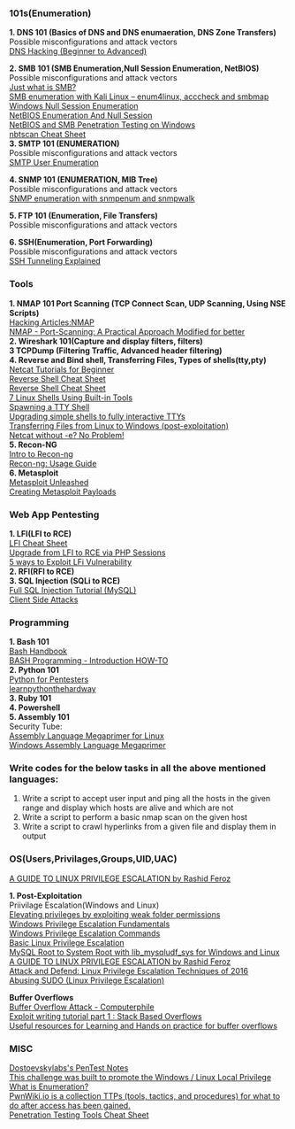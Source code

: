 ### **101s(Enumeration)**  
**1. DNS 101 (Basics of DNS and DNS enumaeration, DNS Zone Transfers)**  
Possible misconfigurations and attack vectors  
[DNS Hacking (Beginner to Advanced)](http://resources.infosecinstitute.com/dns-hacking/)  

**2. SMB 101 (SMB Enumeration,Null Session Enumeration, NetBIOS)**  
Possible misconfigurations and attack vectors  
[Just what is SMB?](https://www.samba.org/cifs/docs/what-is-smb.html)  
[SMB enumeration with Kali Linux – enum4linux, acccheck and smbmap](https://hackercool.com/2016/07/smb-enumeration-with-kali-linux-enum4linuxacccheck-smbmap/)  
[Windows Null Session Enumeration](https://www.adampalmer.me/iodigitalsec/2013/08/10/windows-null-session-enumeration/)  
[NetBIOS Enumeration And Null Session](http://nrupentheking.blogspot.com/2011/02/netbios-enumeration-and-null-session.html)  
[NetBIOS and SMB Penetration Testing on Windows](http://www.hackingarticles.in/netbios-and-smb-penetration-testing-on-windows/)  
[nbtscan Cheat Sheet](https://highon.coffee/blog/nbtscan-cheat-sheet/)  
**3. SMTP 101 (ENUMERATION)**  
Possible misconfigurations and attack vectors  
[SMTP User Enumeration](https://pentestlab.blog/2012/11/20/smtp-user-enumeration/)  

**4. SNMP 101 (ENUMERATION, MIB Tree)**  
Possible misconfigurations and attack vectors  
[SNMP enumeration with snmpenum and snmpwalk](http://carnal0wnage.attackresearch.com/2007/07/over-in-lso-chat-we-were-talking-about.html)  

**5. FTP 101 (Enumeration, File Transfers)**  
Possible misconfigurations and attack vectors  

**6. SSH(Enumeration, Port Forwarding)**  
Possible misconfigurations and attack vectors  
[SSH Tunneling Explained](https://chamibuddhika.wordpress.com/2012/03/21/ssh-tunnelling-explained/)  

### **Tools**  
**1. NMAP 101 Port Scanning (TCP Connect Scan, UDP Scanning, Using NSE Scripts)**   
[Hacking Articles:NMAP](http://www.hackingarticles.in/category/nmap/)  
[NMAP - Port-Scanning: A Practical Approach Modified for better](https://www.exploit-db.com/papers/35425/)   
**2. Wireshark 101(Capture and display filters, filters)**  
**3  TCPDump (Filtering Traffic, Advanced header filtering)**  
**4. Reverse and Bind shell, Transferring Files, Types of shells(tty,pty)**  
[Netcat Tutorials for Beginner](http://www.hackingarticles.in/netcat-tutorials-beginner/)  
[Reverse Shell Cheat Sheet](http://pentestmonkey.net/cheat-sheet/shells/reverse-shell-cheat-sheet)  
[Reverse Shell Cheat Sheet](https://highon.coffee/blog/reverse-shell-cheat-sheet/)  
[7 Linux Shells Using Built-in Tools](http://www.lanmaster53.com/2011/05/7-linux-shells-using-built-in-tools/)        
[Spawning a TTY Shell](https://netsec.ws/?p=337)  
[Upgrading simple shells to fully interactive TTYs](https://blog.ropnop.com/upgrading-simple-shells-to-fully-interactive-ttys/)  
[Transferring Files from Linux to Windows (post-exploitation)](https://blog.ropnop.com/transferring-files-from-kali-to-windows/)  
[Netcat without -e? No Problem!](https://pen-testing.sans.org/blog/2013/05/06/netcat-without-e-no-problem/)  
**5. Recon-NG**  
[Intro to Recon-ng](https://warroom.securestate.com/recon-ng-tutorial/)  
[Recon-ng: Usage Guide](https://bitbucket.org/LaNMaSteR53/recon-ng/wiki/Usage%20Guide)  
**6. Metasploit**   
[Metasploit Unleashed](https://www.offensive-security.com/metasploit-unleashed/)  
[Creating Metasploit Payloads](https://netsec.ws/?p=331)

### **Web App Pentesting**  
**1. LFI(LFI to RCE)**  
[LFI Cheat Sheet](https://highon.coffee/blog/lfi-cheat-sheet/)  
[Upgrade from LFI to RCE via PHP Sessions](https://www.rcesecurity.com/2017/08/from-lfi-to-rce-via-php-sessions/)  
[5 ways to Exploit LFi Vulnerability](http://www.hackingarticles.in/5-ways-exploit-lfi-vulnerability/)  
**2. RFI(RFI to RCE)**  
**3. SQL Injection (SQLi to RCE)**  
[Full SQL Injection Tutorial (MySQL)](https://www.exploit-db.com/papers/13045/)  
[Client Side Attacks](https://www.offensive-security.com/metasploit-unleashed/client-side-attacks/)  

### **Programming**  
**1. Bash 101**  
[Bash Handbook](https://github.com/denysdovhan/bash-handbook)  
[BASH Programming - Introduction HOW-TO](http://tldp.org/HOWTO/Bash-Prog-Intro-HOWTO.html)  
**2. Python 101**  
[Python for Pentesters](http://www.pentesteracademy.com/course?id=1)  
[learnpythonthehardway](https://learnpythonthehardway.org/)  
**3. Ruby 101**  
**4. Powershell**  
**5. Assembly 101**    
Security Tube:  
				[Assembly Language Megaprimer for Linux](http://www.securitytube.net/groups?operation=view&groupId=5)  
				[Windows Assembly Language Megaprimer](http://www.securitytube.net/groups?operation=view&groupId=6)  


### **Write codes for the below tasks in all the above mentioned languages:**  
1. Write a script to accept user input and ping all the hosts in the given range and display which hosts are alive and which are not  
2. Write a script to perform a basic nmap scan on the given host  
3. Write a script to crawl hyperlinks from a given file and display them in output  


### **OS(Users,Privilages,Groups,UID,UAC)**  
[A GUIDE TO LINUX PRIVILEGE ESCALATION by Rashid Feroz](https://payatu.com/guide-linux-privilege-escalation/)  


**1. Post-Exploitation**  
		Priivilage Escalation(Windows and Linux)  
			[Elevating privileges by exploiting weak folder permissions](http://www.greyhathacker.net/?p=738)  
			[Windows Privilege Escalation Fundamentals](http://www.fuzzysecurity.com/tutorials/16.html)  
			[Windows Privilege Escalation Commands](http://pwnwiki.io/#!privesc/windows/index.md)  
			[Basic Linux Privilege Escalation](https://blog.g0tmi1k.com/2011/08/basic-linux-privilege-escalation/)  
			[MySQL Root to System Root with lib_mysqludf_sys for Windows and Linux](https://www.adampalmer.me/iodigitalsec/2013/08/13/mysql-root-to-system-root-with-udf-for-windows-and-linux/)  
			[A GUIDE TO LINUX PRIVILEGE ESCALATION by Rashid Feroz](https://payatu.com/guide-linux-privilege-escalation/)  
			[Attack and Defend: Linux Privilege Escalation
Techniques of 2016](https://www.sans.org/reading-room/whitepapers/linux/attack-defend-linux-privilege-escalation-techniques-2016-37562)  
			[Abusing SUDO (Linux Privilege Escalation)](http://touhidshaikh.com/blog/?p=790)  

**Buffer Overflows**  
			[Buffer Overflow Attack - Computerphile](https://www.youtube.com/watch?v=1S0aBV-Waeo)  
			[Exploit writing tutorial part 1 : Stack Based Overflows](https://www.corelan.be/index.php/2009/07/19/exploit-writing-tutorial-part-1-stack-based-overflows/)  
			[Useful resources for Learning and Hands on practice for buffer overflows](https://github.com/security-prince/PWK-OSCP-Preparation-Roadmap/blob/master/BOF)  
			
### **MISC**   
[Dostoevskylabs's PenTest Notes](https://dostoevskylabs.gitbooks.io/dostoevskylabs-pentest-notes/)  
[This challenge was built to promote the Windows / Linux Local Privilege](https://github.com/sagishahar/challenges#k2)  
[What is Enumeration?](http://resources.infosecinstitute.com/what-is-enumeration/)  
[PwnWiki.io is a collection TTPs (tools, tactics, and procedures) for what to do after access has been gained.](http://pwnwiki.io)  
[Penetration Testing Tools Cheat Sheet](https://highon.coffee/blog/penetration-testing-tools-cheat-sheet/)

